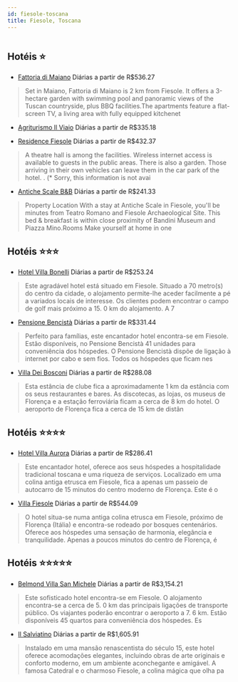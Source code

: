 ```yaml
---
id: fiesole-toscana
title: Fiesole, Toscana
---
```


<center><img src="http://photos.hotelbeds.com/giata/09/090597/090597a_hb_a_001.jpg" alt="" /></center>


## Hotéis ⭐️

-    [Fattoria di Maiano](https://www.hurb.com/aud/https://www.hurb.com/hoteis/fiesole/fattoria-di-maiano-JNP-JP395657?cmp=18055) Diárias a partir de R$536.27
   > Set in Maiano, Fattoria di Maiano is 2 km from Fiesole. It offers a 3-hectare garden with swimming pool and panoramic views of the Tuscan countryside, plus BBQ facilities.The apartments feature a flat-screen TV, a living area with fully equipped kitchenet
-    [Agriturismo Il Viaio](https://www.hurb.com/aud/https://www.hurb.com/hoteis/fiesole/agriturismo-il-viaio-JNP-JP821076?cmp=18055) Diárias a partir de R$335.18
   > 
-    [Residence Fiesole](https://www.hurb.com/aud/https://www.hurb.com/hoteis/fiesole/residence-fiesole-JNP-JP732312?cmp=18055) Diárias a partir de R$432.37
   > A theatre hall is among the facilities. Wireless internet access is available to guests in the public areas. There is also a garden. Those arriving in their own vehicles can leave them in the car park of the hotel.
. (* Sorry, this information is not avai
-    [Antiche Scale B&B](https://www.hurb.com/aud/https://www.hurb.com/hoteis/fiesole/antiche-scale-b-b-JNP-JP863987?cmp=18055) Diárias a partir de R$241.33
   > Property Location With a stay at Antiche Scale in Fiesole, you&apos;ll be minutes from Teatro Romano and Fiesole Archaeological Site.  This bed &amp; breakfast is within close proximity of Bandini Museum and Piazza Mino.Rooms Make yourself at home in one 

## Hotéis ⭐️⭐️⭐️

-    [Hotel Villa Bonelli](https://www.hurb.com/aud/https://www.hurb.com/hoteis/fiesole/hotel-villa-bonelli-JNP-JP325291?cmp=18055) Diárias a partir de R$253.24
   > Este agradável hotel está situado em Fiesole. Situado a 70 metro(s) do centro da cidade, o alojamento permite-lhe aceder facilmente a pé a variados locais de interesse. Os clientes podem encontrar o campo de golf mais próximo a 15. 0 km do alojamento. A 7
-    [Pensione Bencistà](https://www.hurb.com/aud/https://www.hurb.com/hoteis/fiesole/pensione-bencista-JNP-JP258327?cmp=18055) Diárias a partir de R$331.44
   > Perfeito para famílias, este encantador hotel encontra-se em Fiesole. Estão disponíveis, no Pensione Bencistà 41 unidades para conveniência dos hóspedes. O Pensione Bencistà dispõe de ligação à internet por cabo e sem fios. Todos os hóspedes que ficam nes
-    [Villa Dei Bosconi](https://www.hurb.com/aud/https://www.hurb.com/hoteis/fiesole/villa-dei-bosconi-JNP-JP144680?cmp=18055) Diárias a partir de R$288.08
   > Esta estância de clube fica a aproximadamente 1 km da estância com os seus restaurantes e bares. As discotecas, as lojas, os museus de Florença e a estação ferroviária ficam a cerca de 8 km do hotel. O aeroporto de Florença fica a cerca de 15 km de distân

## Hotéis ⭐️⭐️⭐️⭐️

-    [Hotel Villa Aurora](https://www.hurb.com/aud/https://www.hurb.com/hoteis/fiesole/hotel-villa-aurora-JNP-JP021150?cmp=18055) Diárias a partir de R$286.41
   > Este encantador hotel, oferece aos seus hóspedes a hospitalidade tradicional toscana e uma riqueza de serviços. Localizado em uma colina antiga etrusca em Fiesole, fica a apenas um passeio de autocarro de 15 minutos do centro moderno de Florença. Este é o
-    [Villa Fiesole](https://www.hurb.com/aud/https://www.hurb.com/hoteis/fiesole/villa-fiesole-JNP-JP969165?cmp=18055) Diárias a partir de R$544.09
   > O hotel situa-se numa antiga colina etrusca em Fiesole, próximo de Florença (Itália) e encontra-se rodeado por bosques centenários. Oferece aos hóspedes uma sensação de harmonia, elegância e tranquilidade. Apenas a poucos minutos do centro de Florença, é 

## Hotéis ⭐️⭐️⭐️⭐️⭐️

-    [Belmond Villa San Michele](https://www.hurb.com/aud/https://www.hurb.com/hoteis/fiesole/belmond-villa-san-michele-JNP-JP975744?cmp=18055) Diárias a partir de R$3,154.21
   > Este sofisticado hotel encontra-se em Fiesole. O alojamento encontra-se a cerca de 5. 0 km das principais ligações de transporte público. Os viajantes poderão encontrar o aeroporto a 7. 6 km. Estão disponíveis 45 quartos para conveniência dos hóspedes. Es
-    [Il Salviatino](https://www.hurb.com/aud/https://www.hurb.com/hoteis/fiesole/il-salviatino-JNP-JP078462?cmp=18055) Diárias a partir de R$1,605.91
   > Instalado em uma mansão renascentista do século 15, este hotel oferece acomodações elegantes, incluindo obras de arte originais e conforto moderno, em um ambiente aconchegante e amigável. A famosa Catedral e o charmoso Fiesole, a colina mágica que olha pa
